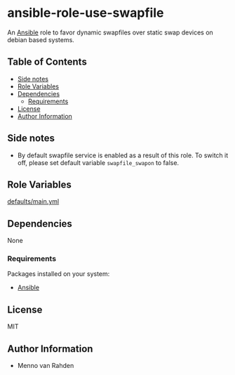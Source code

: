 # ansible-role-use-swapfile <!-- omit in toc -->

An [Ansible](https://www.ansible.com) role to favor dynamic swapfiles over static swap devices on debian based systems.

## Table of Contents <!-- omit in toc -->

- [Side notes](#Side-notes)
- [Role Variables](#Role-Variables)
- [Dependencies](#Dependencies)
  - [Requirements](#Requirements)
- [License](#License)
- [Author Information](#Author-Information)

## Side notes

- By default swapfile service is enabled as a result of this role. To switch it off, please set default variable `swapfile_swapon` to false.

## Role Variables

[defaults/main.yml](defaults/main.yml)

## Dependencies

None

### Requirements

Packages installed on your system:

- [Ansible](https://www.ansible.com)

## License

MIT

## Author Information

- Menno van Rahden

